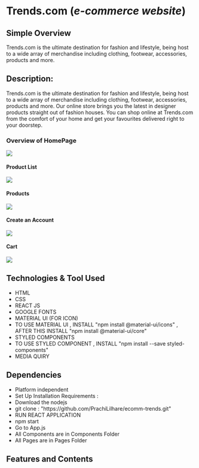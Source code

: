 <html>
    <body>
     <h1>Trends.com (<i>e-commerce website</i>)</h1>
    <h2>Simple Overview</h2>
    <p>Trends.com is the ultimate destination for fashion and lifestyle,
          being host to a wide array of merchandise including clothing,
          footwear, accessories, products and more.</p>
    <h2>Description:</h2>
    <p>Trends.com is the ultimate destination for fashion and lifestyle,
          being host to a wide array of merchandise including clothing,
          footwear, accessories, products and more.
          Our online store brings you the latest in designer products straight out
          of fashion houses. You can shop online at Trends.com from the comfort
          of your home and get your favourites delivered right to your doorstep.</p>
      <h3>Overview of HomePage</h3>
      <img src="https://user-images.githubusercontent.com/83529874/139652671-dfde50b4-79d9-4f8f-a0d3-ba99c0e292db.png"/>
      <h4>Product List</h4>
      <img src="https://user-images.githubusercontent.com/83529874/139652887-d578db99-99dc-4e65-8f66-a81363f59e7e.png"/>
      <div>
      <h4>Products</h4>
      <img src="https://user-images.githubusercontent.com/83529874/139653009-ae65e2c9-7172-47c7-9ee5-1b242247d075.png"/> 
       <h4>Create an Account</h4>
      <img src="https://user-images.githubusercontent.com/83529874/139653236-3cf5d736-cad3-4837-b7e7-1f0f4e026457.png"/>  
       <h4>Cart</h4>
      <img src="https://user-images.githubusercontent.com/83529874/139653422-7f3ca6bf-c7d8-473a-8bea-142015c1cabe.png"/>    
      <h2>Technologies & Tool Used</h2>
      <ul>
        <li>HTML</li>
        <li>CSS</li>
        <li>REACT JS</li>
        <li>GOOGLE FONTS</li>
        <li>MATERIAL UI (FOR ICON)</li>
        <li>TO USE MATERIAL UI , INSTALL "npm install @material-ui/icons" , AFTER THIS INSTALL "npm install @material-ui/core"</li>
        <li>STYLED COMPONENTS</li>
        <li>TO USE STYLED COMPONENT , INSTALL "npm install --save styled-components"</li>
        <li>MEDIA QUIRY</li>
      </ul>
      </div>
      <div>
        <h2>Dependencies</h2>
        <ul>
          <li>Platform independent</li>
          <li>Set Up Installation Requirements :
          <li>Download the nodejs
          <li>git clone : "https://github.com/PrachiLilhare/ecomm-trends.git"</li>
          <li>RUN REACT APPLICATION</li>
          <li>npm start</li>
          <li>Go to App.js</li>
          <li>All Components are in Components Folder</li>
          <li>All Pages are in Pages Folder</li>
          </li>
      </div>
  <div>
    <h2>Features and Contents</h2>
    <ul>
    </ul>
  </div>

  </body>
</html>
